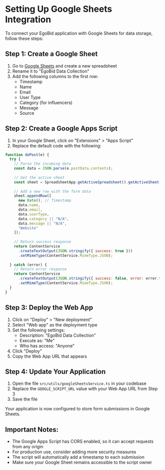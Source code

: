 
# Setting Up Google Sheets Integration

To connect your EgoBid application with Google Sheets for data storage, follow these steps:

## Step 1: Create a Google Sheet

1. Go to [Google Sheets](https://sheets.google.com) and create a new spreadsheet
2. Rename it to "EgoBid Data Collection"
3. Add the following columns to the first row:
   - Timestamp
   - Name
   - Email
   - User Type
   - Category (for influencers)
   - Message
   - Source

## Step 2: Create a Google Apps Script

1. In your Google Sheet, click on "Extensions" > "Apps Script"
2. Replace the default code with the following:

```javascript
function doPost(e) {
  try {
    // Parse the incoming data
    const data = JSON.parse(e.postData.contents);
    
    // Get the active sheet
    const sheet = SpreadsheetApp.getActiveSpreadsheet().getActiveSheet();
    
    // Add a new row with the form data
    sheet.appendRow([
      new Date(), // Timestamp
      data.name,
      data.email,
      data.userType,
      data.category || "N/A",
      data.message || "N/A",
      "Website"
    ]);
    
    // Return success response
    return ContentService
      .createTextOutput(JSON.stringify({ success: true }))
      .setMimeType(ContentService.MimeType.JSON);
      
  } catch (error) {
    // Return error response
    return ContentService
      .createTextOutput(JSON.stringify({ success: false, error: error.toString() }))
      .setMimeType(ContentService.MimeType.JSON);
  }
}
```

## Step 3: Deploy the Web App

1. Click on "Deploy" > "New deployment"
2. Select "Web app" as the deployment type
3. Set the following settings:
   - Description: "EgoBid Data Collection"
   - Execute as: "Me"
   - Who has access: "Anyone"
4. Click "Deploy"
5. Copy the Web App URL that appears

## Step 4: Update Your Application

1. Open the file `src/utils/googleSheetsService.ts` in your codebase
2. Replace the `GOOGLE_SCRIPT_URL` value with your Web App URL from Step 3
3. Save the file

Your application is now configured to store form submissions in Google Sheets.

## Important Notes:

- The Google Apps Script has CORS enabled, so it can accept requests from any origin
- For production use, consider adding more security measures
- The script will automatically add a timestamp to each submission
- Make sure your Google Sheet remains accessible to the script owner
